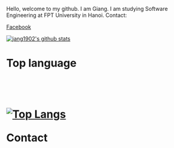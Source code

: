 Hello, welcome to my github. I am Giang. I am studying Software Engineering at FPT University in Hanoi.
Contact: 

<a href="https://www.facebook.com/jang1902"/>Facebook<a/>

[![jang1902's github stats](https://github-readme-stats.vercel.app/api?username=jang1902)](https://github.com/jang1902/)
<br/>
<h1>Top language<h1/>
<br/>
 
[![Top Langs](https://github-readme-stats-git-masterrstaa-rickstaa.vercel.app/api/top-langs/?username=jang1902)](https://github.com/anuraghazra/github-readme-stats)
 
<p>Contact<p/>

